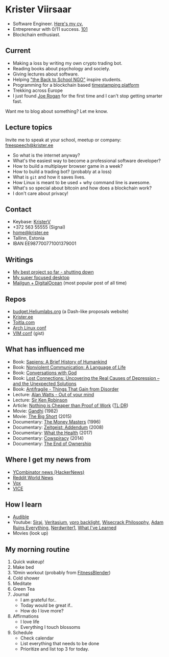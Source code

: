 
# Krister Viirsaar

- Software Engineer. [Here's my cv.](/cv)
- Entrepreneur with 0/11 success. [101](/startupschool.html)
- Blockchain enthusiast.

## Current

- Making a loss by writing my own crypto trading bot.
- Reading books about psychology and society.
- Giving lectures about software.
- Helping ["the Back to School NGO"](https://tagasikooli.ee/) inspire students.
- Programming for a blockchain based [timestamping platform](https://timestamp.busyman.cz/)
- Trekking across Europe
- I just found [Joe Rogan](https://www.youtube.com/watch?v=WUiutW2FL38) for the first time and I can't stop getting smarter fast.

Want me to blog about something? Let me know.

## Lecture topics

Invite me to speak at your school, meetup or company: freespeech@krister.ee

- So what is the internet anyway?
- What's the easiest way to become a professional software developer?
- How to build a multiplayer browser game in a week?
- How to build a trading bot? (probably at a loss)
- What is `git` and how it saves lives.
- How Linux is meant to be used + why command line is awesome.
- What's so special about bitcoin and how does a blockchain work?
- I don't care about privacy!

## Contact

- Keybase: [KristerV](https://keybase.io/kristerv)
- +372 563 55555 (Signal)
- home@krister.ee
- Tallinn, Estonia
- IBAN EE987700771001379001

## Writings

- [My best project so far - shutting down](http://code.krister.ee/mybest-project-so-far-shutting-it-down/)
- [My super focused desktop](http://code.krister.ee/my-coding-environment/)
- [Mailgun + DigitalOcean](http://code.krister.ee/mailgun-digitalocean/) (most popular post of all time)

## Repos

- [budget.Heliumlabs.org](https://github.com/KristerV/heliumpay-budgetweb-deploy) (a Dash-like proposals website)
- [Krister.ee](https://github.com/KristerV/krister)
- [Toitla.com](https://github.com/KristerV/toitla)
- [Arch Linux conf](https://github.com/KristerV/myLinux)
- [VIM conf](https://gist.github.com/KristerV/d5b6a3a15772dbef2c4385e1e57bc4e7) (gist)

## What has influenced me

* Book: [Sapiens: A Brief History of Humankind](https://www.goodreads.com/book/show/23692271-sapiens?from_search=true)
* Book: [Nonviolent Communication: A Language of Life](https://www.goodreads.com/book/show/71730.Nonviolent_Communication)
* Book: [Conversations with God](https://www.amazon.com/Conversations-God-Uncommon-Dialogue-Book/dp/0399142789)
* Book: [Lost Connections: Uncovering the Real Causes of Depression – and the Unexpected Solutions](https://thelostconnections.com/)
* Book: [Antifragile - Things That Gain from Disorder](https://www.audible.com/pd/Science-Technology/Antifragile-Audiobook/B009PRJ6BS)
* Lecture: [Alan Watts - Out of your mind](https://www.amazon.com/Out-Your-Mind-Essential-Listening/dp/1591791650)
* Lecture: [Sir Ken Robinson](https://www.youtube.com/results?search_query=Sir+Ken+Robinson)
* Article: [Nothing is Cheaper than Proof of Work](http://www.truthcoin.info/blog/pow-cheapest/?q=1) ([TL;DR](http://code.krister.ee/everything-is-proof-of-work-summary/))
* Movie: [Gandhi](http://www.imdb.com/title/tt0083987/) (1982)
* Movie: [The Big Short](http://www.imdb.com/title/tt1596363/) (2015)
* Documentary: [The Money Masters](https://www.youtube.com/watch?v=qgZWzztQklw) (1996)
* Documentary: [Zeitgeist: Addendum](https://www.youtube.com/watch?v=HbvCxMfcKv4) (2008)
* Documentary: [What the Health](http://www.whatthehealthfilm.com/) (2017)
* Documentary: [Cowspiracy](http://www.imdb.com/title/tt3302820/) (2014)
* Documentary: [The End of Ownership](https://www.youtube.com/watch?v=oOO-pYUl9-w)

## Where I get my news from

* [YCombinator news (HackerNews)](https://news.ycombinator.com/)
* [Reddit World News](https://www.reddit.com/r/worldnews/)
* [Vox](https://www.youtube.com/channel/UCLXo7UDZvByw2ixzpQCufnA)
* [VICE](https://www.youtube.com/channel/UCn8zNIfYAQNdrFRrr8oibKw)

## How I learn

* [Audible](https://www.audible.com/)
* Youtube: [Siraj](https://www.youtube.com/channel/UCWN3xxRkmTPmbKwht9FuE5A), [Veritasium](https://www.youtube.com/channel/UCHnyfMqiRRG1u-2MsSQLbXA), [vpro backlight](https://www.youtube.com/channel/UCqJ6GC0klkbFuQa-0ZePqkQ), [Wisecrack Philosophy](https://www.youtube.com/user/thugnotes/videos), [Adam Ruins Everything](https://en.wikipedia.org/wiki/Adam_Ruins_Everything), [Nerdwriter1](https://www.youtube.com/user/Nerdwriter1/videos), [What I've Learned](https://www.youtube.com/channel/UCqYPhGiB9tkShZorfgcL2lA/videos)
* Movies (look up)

## My morning routine

1. Quick wakeup!
1. Make bed
1. 10min workout (probably from [FitnessBlender](https://www.fitnessblender.com/videos?maxlength=13&trainingtype%5B%5D=8&trainingtype%5B%5D=13&trainingtype%5B%5D=7&trainingtype%5B%5D=9&equipment%5B%5D=26&equipment%5B%5D=24&equipment%5B%5D=23))
1. Cold shower
1. Meditate
1. Green Tea
1. Journal
    - I am grateful for..
    - Today would be great if..
    - How do I love more?
1. Affirmations
    - I love life
    - Everything I touch blossoms
1. Schedule
    - Check calendar
    - List everything that needs to be done
    - Prioritize and list top 3 for today.
